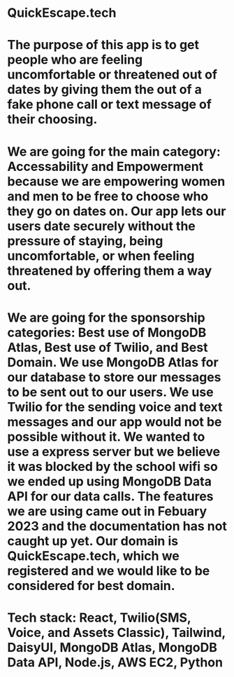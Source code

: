 # QuickEscape.tech

# The purpose of this app is to get people who are feeling uncomfortable or threatened out of dates by giving them the out of a fake phone call or text message of their choosing. 

# We are going for the main category: Accessability and Empowerment because we are empowering women and men to be free to choose who they go on dates on. Our app lets our users date securely without the pressure of staying, being uncomfortable, or when feeling threatened by offering them a way out. 

# We are going for the sponsorship categories: Best use of MongoDB Atlas, Best use of Twilio, and Best Domain. We use MongoDB Atlas for our database to store our messages to be sent out to our users. We use Twilio for the sending voice and text messages and our app would not be possible without it. We wanted to use a express server but we believe it was blocked by the school wifi so we ended up using MongoDB Data API for our data calls. The features we are using came out in Febuary 2023 and the documentation has not caught up yet. Our domain is QuickEscape.tech, which we registered and we would like to be considered for best domain. 

# Tech stack: React, Twilio(SMS, Voice, and Assets Classic), Tailwind, DaisyUI, MongoDB Atlas, MongoDB Data API, Node.js, AWS EC2, Python

